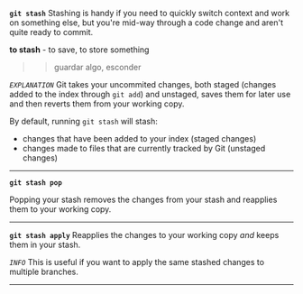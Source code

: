  **`git stash`**
Stashing is handy if you need to quickly switch context and work on something else, but you're mid-way through a code change and aren't quite ready to commit.

**to stash** - to save, to store something
> > guardar algo, esconder 
> 
_`EXPLANATION`_ Git takes your uncommited changes, both staged (changes added to the index through `git add`) and unstaged, saves them for later use and then reverts them from your working copy.

By default, running  `git stash`  will stash:

-   changes that have been added to your index (staged changes)
-   changes made to files that are currently tracked by Git (unstaged changes)
---
**`git stash pop`**

Popping your stash removes the changes from your stash and reapplies them to your working copy.

---
**`git stash apply`**
Reapplies the changes to your working copy _and_ keeps them in your stash.

_`INFO`_ This is useful if you want to apply the same stashed changes to multiple branches.

---

<!--stackedit_data:
eyJoaXN0b3J5IjpbLTQwNDc4MjgwOV19
-->